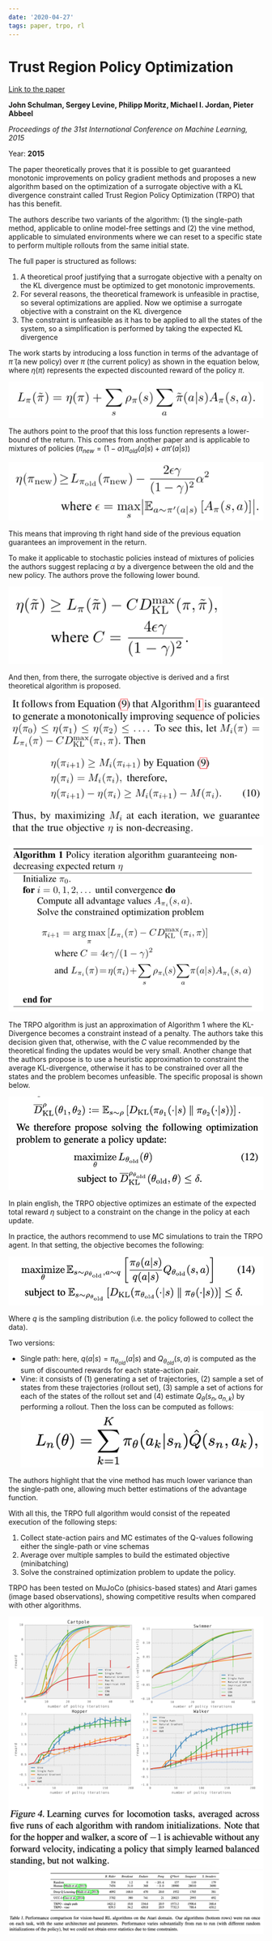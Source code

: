 ```yaml
---
date: '2020-04-27'
tags: paper, trpo, rl
---
```

# Trust Region Policy Optimization

[Link to the paper](https://arxiv.org/abs/1502.05477)

**John Schulman, Sergey Levine, Philipp Moritz, Michael I. Jordan, Pieter Abbeel**

*Proceedings of the 31st International Conference on Machine Learning, 2015*

Year: **2015**


The paper theoretically proves that it is possible to get guaranteed monotonic improvements on policy gradient methods and proposes a new algorithm based on the optimization of a surrogate objective with a KL divergence constraint called Trust Region Policy Optimization (TRPO) that has this benefit.

The authors describe two variants of the algorithm: (1) the single-path method, applicable to online model-free settings and (2) the vine method, applicable to simulated environments where we can reset to a specific state to perform multiple rollouts from the same initial state.

The full paper is structured as follows:
1. A theoretical proof justifying that a surrogate objective with a penalty on the KL divergence must be optimized to get monotonic improvements.
2. For several reasons, the theoretical framework is unfeasible in practise, so several optimizations are applied. Now we optimise a surrogate objective with a constraint on the KL divergence
3. The constraint is unfeasible as it has to be applied to all the states of the system, so a simplification is performed by taking the expected KL divergence

The work starts by introducing a loss function in terms of the advantage of $\tilde\pi$ (a new policy) over $\pi$ (the current policy) as shown in the equation below, where $\eta({\pi})$ represents the expected discounted reward of the policy $\pi$.

![](assets/schulman2015/loss_appx.png)

The authors point to the proof that this loss function represents a lower-bound of the return. This comes from another paper and is applicable to mixtures of policies ($\pi_{new} = (1-\alpha)\pi_{old}(a|s) + \alpha \pi'(a|s)$)

![](assets/schulman2015/lb-loss-appx.png)

This means  that improving th right hand side of the previous equation guarantees an improvement in the return.

To make it applicable to stochastic policies instead of mixtures of policies the authors suggest replacing $\alpha$ by a divergence between the old and the new policy. The authors prove the following lower bound.

![](assets/schulman2015/lb-kl.png)

And then, from there, the surrogate objective is derived and a first theoretical algorithm is proposed.

![](assets/schulman2015/surrogate.png)

![](assets/schulman2015/algorithm-surrogate.png)

The TRPO algorithm is just an approximation of Algorithm 1 where the KL-Divergence becomes a constraint instead of a penalty. The authors take this decision given that, otherwise, with the $C$ value recommended by the theoretical finding the updates would be very small. Another change that the authors propose is to use a heuristic approximation to constraint the average KL-divergence, otherwise it has to be constrained over all the states and the problem becomes unfeasible. The specific proposal is shown below.

![](assets/schulman2015/kl-approx.png)

In plain english, the TRPO objective optimizes an estimate of the expected total reward $\eta$ subject to a constraint on the change in the policy at each update.

In practice, the authors recommend to use MC simulations to train the TRPO agent. In that setting, the objective becomes the following:

![](assets/schulman2015/mc-trpo.png)

Where $q$ is the sampling distribution (i.e. the policy followed to collect the data).

Two versions:
- Single path: here, $q(a|s) = \pi_{\theta_{old}}(a|s)$ and $Q_{\theta_{old}}(s,a)$ is computed as the sum of discounted rewards for each state-action pair.
- Vine: it consists of (1) generating a set of trajectories, (2) sample a set of states from these trajectories (rollout set), (3) sample a set of actions for each of the states of the rollout set and (4) estimate $Q_\theta(s_n, a_{n,k})$ by performing a rollout. Then the loss can be computed as follows:
![](assets/schulman2015/vine-loss.png)

The authors highlight that the vine method has much lower variance than the single-path one, allowing much better estimations of the advantage function.

With all this, the TRPO full algorithm would consist of the repeated execution of the following steps:
1. Collect state-action pairs and MC estimates of the Q-values following either the single-path or vine schemas
2. Average over multiple samples to build the estimated objective (minibatching)
3. Solve the constrained optimization problem to update the policy.

TRPO has been tested on MuJoCo (phisics-based states) and Atari games (image based observations), showing competitive results when compared with other algorithms.

![](assets/schulman2015/mujoco.png)
![](assets/schulman2015/atari.png)